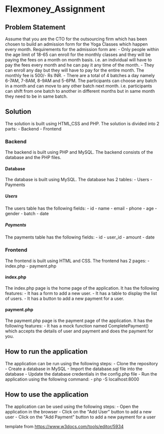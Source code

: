 # Flexmoney_Assignment

## Problem Statement
Assume that you are the CTO for the outsourcing firm which has been chosen to build an admission form for the Yoga Classes which happen every month. 
Requirements for the admission form are:
    - Only people within the age limit of 18-65 can enroll for the monthly classes and they will be paying the fees on a month on month basis. 
    i.e. an individual will have to pay the fees every month and he can pay it any time of the month.
    - They can enroll any day but they will have to pay for the entire month. The monthly fee is 500/- Rs INR.
    - There are a total of 4 batches a day namely 6-7AM, 7-8AM, 8-9AM and 5-6PM. The participants can choose any batch in a month and can move to any other batch next month. i.e. participants can shift from one batch to another in different months but in same month they need to be in same batch.

## Solution
The solution is built using HTML,CSS and PHP. The solution is divided into 2 parts:
    - Backend
    - Frontend

### Backend
The backend is built using PHP and MySQL. The backend consists of the database and the PHP files.

#### Database
The database is built using MySQL. The database has 2 tables:
    - Users
    - Payments

##### Users
The users table has the following fields:
    - id
    - name
    - email
    - phone
    - age
    - gender
    - batch
    - date

##### Payments
The payments table has the following fields:
    - id
    - user_id
    - amount
    - date

### Frontend
The frontend is built using HTML and CSS. The frontend has 2 pages:
    - index.php
    - payment.php

#### index.php
The index.php page is the home page of the application. It has the following features:
    - It has a form to add a new user.
    - It has a table to display the list of users.
    - It has a button to add a new payment for a user.

#### payment.php
The payment.php page is the payment page of the application. It has the following features:
    - It has a mock function named CompletePayment() which accepts the details of user and payment and does the payment for you.

## How to run the application
The application can be run using the following steps:
    - Clone the repository
    - Create a database in MySQL
    - Import the database.sql file into the database
    - Update the database credentials in the config.php file
    - Run the application using the following command:
        - php -S localhost:8000

## How to use the application
The application can be used using the following steps:
    - Open the application in the browser
    - Click on the "Add User" button to add a new user
    - Click on the "Add Payment" button to add a new payment for a user

template from https://www.w3docs.com/tools/editor/5934